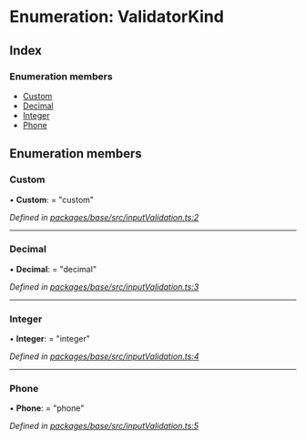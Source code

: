 # Enumeration: ValidatorKind

## Index

### Enumeration members

* [Custom](_base_src_inputvalidation_.validatorkind.md#custom)
* [Decimal](_base_src_inputvalidation_.validatorkind.md#decimal)
* [Integer](_base_src_inputvalidation_.validatorkind.md#integer)
* [Phone](_base_src_inputvalidation_.validatorkind.md#phone)

## Enumeration members

###  Custom

• **Custom**: = "custom"

*Defined in [packages/base/src/inputValidation.ts:2](https://github.com/celo-org/celo-monorepo/blob/master/packages/base/src/inputValidation.ts#L2)*

___

###  Decimal

• **Decimal**: = "decimal"

*Defined in [packages/base/src/inputValidation.ts:3](https://github.com/celo-org/celo-monorepo/blob/master/packages/base/src/inputValidation.ts#L3)*

___

###  Integer

• **Integer**: = "integer"

*Defined in [packages/base/src/inputValidation.ts:4](https://github.com/celo-org/celo-monorepo/blob/master/packages/base/src/inputValidation.ts#L4)*

___

###  Phone

• **Phone**: = "phone"

*Defined in [packages/base/src/inputValidation.ts:5](https://github.com/celo-org/celo-monorepo/blob/master/packages/base/src/inputValidation.ts#L5)*
